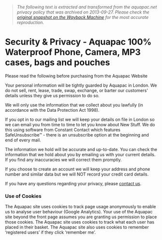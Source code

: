 > *The following text is extracted and transformed from the aquapac.net privacy policy that was archived on 2013-09-27. Please check the [original snapshot on the Wayback Machine](https://web.archive.org/web/20130927202638id_/http%3A//usstore.aquapac.net/customer-service/about-us/security-privacy.html) for the most accurate reproduction.*

# Security & Privacy - Aquapac 100% Waterproof Phone, Camera, MP3 cases, bags and pouches

Please read the following before purchasing from the Aquapac Website

Your personal information will be tightly guarded by Aquapac in London. We do not sell, rent, lease, trade, swap, exchange, or barter our customers' details unless they give us permission to do so.

We will only use the information that we collect about you lawfully (in accordance with the Data Protection Act 1998).

If you opt in to our mailing list we will keep your details on file in London so we can email you from time to time to let you know about New Stuff. We do this using software from Constant Contact which features SafeUnsubscribe™ - there is an unsubscribe option at the beginning and end of every mail.

The information we hold will be accurate and up-to-date. You can check the information that we hold about you by emailing us with your current details. If you find any inaccuracies we will correct them promptly.

If you choose to create an account we will keep your address and phone number and similar data but we will NOT record your credit card details.

If you have any questions regarding your privacy, please [contact us](https://web.archive.org/contactform).

### Use of Cookies

The Aquapac site uses cookies to track page usage anonymously to enable us to analyse user behaviour (Google Analytics). Your use of the Aquapac site beyond the front page assumes you are granting us permission to place those cookies. The Aquapac site uses cookies to track what each user has placed in their basket. The Aquapac site also uses cookies to remember ‘registered users’ if they click ‘remember me’.

